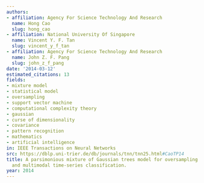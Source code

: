 ```yaml
---
authors:
- affiliation: Agency For Science Technology And Research
  name: Hong Cao
  slug: hong_cao
- affiliation: National University Of Singapore
  name: Vincent Y. F. Tan
  slug: vincent_y_f_tan
- affiliation: Agency For Science Technology And Research
  name: John Z. F. Pang
  slug: john_z_f_pang
date: '2014-03-12'
estimated_citations: 13
fields:
- mixture model
- statistical model
- oversampling
- support vector machine
- computational complexity theory
- gaussian
- curse of dimensionality
- covariance
- pattern recognition
- mathematics
- artificial intelligence
in: IEEE Transactions on Neural Networks
src: https://dblp.uni-trier.de/db/journals/tnn/tnn25.html#CaoTP14
title: A parsimonious mixture of Gaussian trees model for oversampling in imbalanced
  and multimodal time-series classification.
year: 2014
---
```

